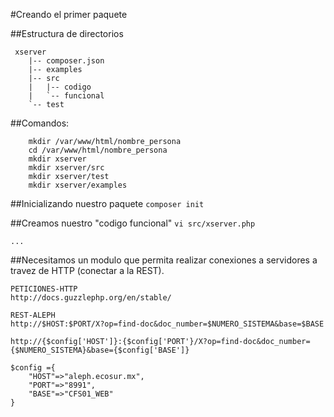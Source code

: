 #Creando el primer paquete

##Estructura de directorios

``` 
 xserver
    |-- composer.json
    |-- examples
    |-- src
    |   |-- codigo
    |   `-- funcional
    `-- test
```

##Comandos:

```
    mkdir /var/www/html/nombre_persona
    cd /var/www/html/nombre_persona
    mkdir xserver
    mkdir xserver/src
    mkdir xserver/test
    mkdir xserver/examples
```
    
##Inicializando nuestro paquete
    `composer init`
    
##Creamos nuestro "codigo funcional"
    `vi src/xserver.php`
    
    ...
    
##Necesitamos un modulo que permita realizar conexiones a servidores a travez de HTTP (conectar a la REST). 

    PETICIONES-HTTP
    http://docs.guzzlephp.org/en/stable/

    REST-ALEPH
    http://$HOST:$PORT/X?op=find-doc&doc_number=$NUMERO_SISTEMA&base=$BASE
    
    http://{$config['HOST']}:{$config['PORT'}/X?op=find-doc&doc_number={$NUMERO_SISTEMA}&base={$config['BASE']}
    
    $config ={
        "HOST"=>"aleph.ecosur.mx",
        "PORT"=>"8991",
        "BASE"=>"CFS01_WEB"
    }



    
    